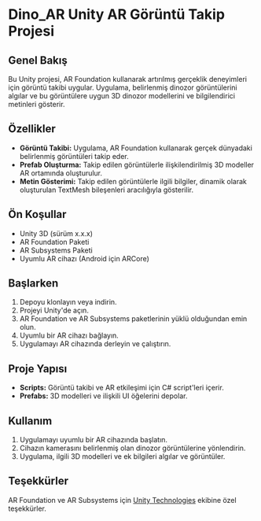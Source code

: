 # Dino_AR Unity AR Görüntü Takip Projesi

## Genel Bakış

Bu Unity projesi, AR Foundation kullanarak artırılmış gerçeklik deneyimleri için görüntü takibi uygular. Uygulama, belirlenmiş dinozor görüntülerini algılar ve bu görüntülere uygun 3D dinozor modellerini ve bilgilendirici metinleri gösterir.

## Özellikler

- **Görüntü Takibi:** Uygulama, AR Foundation kullanarak gerçek dünyadaki belirlenmiş görüntüleri takip eder.
- **Prefab Oluşturma:** Takip edilen görüntülerle ilişkilendirilmiş 3D modeller AR ortamında oluşturulur.
- **Metin Gösterimi:** Takip edilen görüntülerle ilgili bilgiler, dinamik olarak oluşturulan TextMesh bileşenleri aracılığıyla gösterilir.

## Ön Koşullar

- Unity 3D (sürüm x.x.x)
- AR Foundation Paketi
- AR Subsystems Paketi
- Uyumlu AR cihazı (Android için ARCore)

## Başlarken

1. Depoyu klonlayın veya indirin.
2. Projeyi Unity'de açın.
3. AR Foundation ve AR Subsystems paketlerinin yüklü olduğundan emin olun.
4. Uyumlu bir AR cihazı bağlayın.
5. Uygulamayı AR cihazında derleyin ve çalıştırın.

## Proje Yapısı

- **Scripts:** Görüntü takibi ve AR etkileşimi için C# script'leri içerir.
- **Prefabs:** 3D modelleri ve ilişkili UI öğelerini depolar.

## Kullanım

1. Uygulamayı uyumlu bir AR cihazında başlatın.
2. Cihazın kamerasını belirlenmiş olan dinozor görüntülerine yönlendirin.
3. Uygulama, ilgili 3D modelleri ve ek bilgileri algılar ve görüntüler.

## Teşekkürler

AR Foundation ve AR Subsystems için [Unity Technologies](https://unity.com/) ekibine özel teşekkürler.
